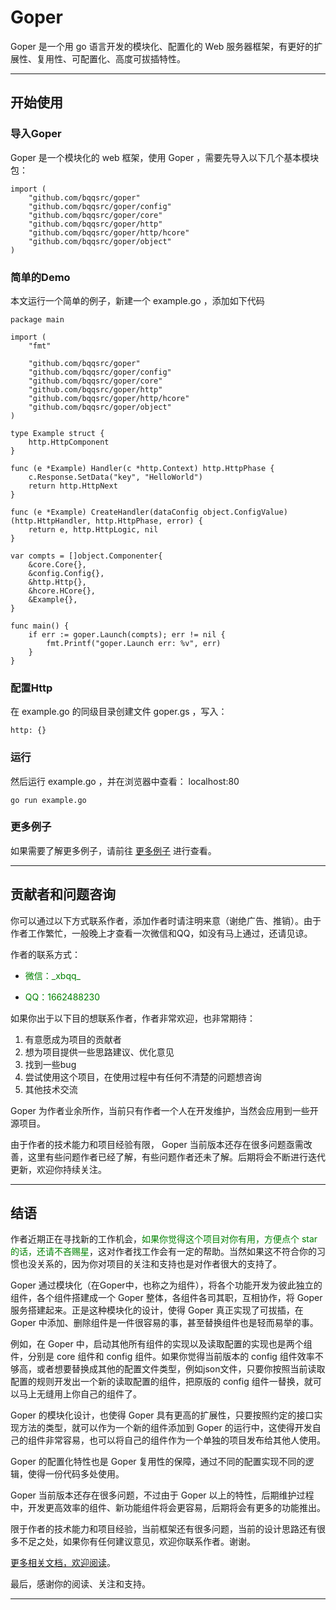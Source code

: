 # Goper

Goper 是一个用 go 语言开发的模块化、配置化的 Web 服务器框架，有更好的扩展性、复用性、可配置化、高度可拔插特性。

---
## 开始使用
### 导入Goper
Goper 是一个模块化的 web 框架，使用 Goper ，需要先导入以下几个基本模块包：
```
import (
	"github.com/bqqsrc/goper"
	"github.com/bqqsrc/goper/config"
	"github.com/bqqsrc/goper/core"
	"github.com/bqqsrc/goper/http"
	"github.com/bqqsrc/goper/http/hcore"
	"github.com/bqqsrc/goper/object"
)
```

### 简单的Demo
本文运行一个简单的例子，新建一个 example.go ，添加如下代码
```
package main

import (
	"fmt"

	"github.com/bqqsrc/goper"
	"github.com/bqqsrc/goper/config"
	"github.com/bqqsrc/goper/core"
	"github.com/bqqsrc/goper/http"
	"github.com/bqqsrc/goper/http/hcore"
	"github.com/bqqsrc/goper/object"
)

type Example struct {
	http.HttpComponent
}

func (e *Example) Handler(c *http.Context) http.HttpPhase {
	c.Response.SetData("key", "HelloWorld")
	return http.HttpNext
}

func (e *Example) CreateHandler(dataConfig object.ConfigValue) (http.HttpHandler, http.HttpPhase, error) {
	return e, http.HttpLogic, nil
}

var compts = []object.Componenter{
	&core.Core{},
	&config.Config{},
	&http.Http{},
	&hcore.HCore{},
	&Example{},
}

func main() {
	if err := goper.Launch(compts); err != nil {
		fmt.Printf("goper.Launch err: %v", err)
	}
}
```

### 配置Http
在 example.go 的同级目录创建文件 goper.gs ，写入：
```
http: {}
```

### 运行
然后运行 example.go ，并在浏览器中查看： localhost:80
```
go run example.go
```

### 更多例子
如果需要了解更多例子，请前往 [更多例子](https://github.com/bqqsrc/documents/blob/main/1.goper/2.%E6%9B%B4%E5%A4%9A%E4%BE%8B%E5%AD%90.md) 进行查看。

---
## 贡献者和问题咨询
你可以通过以下方式联系作者，添加作者时请注明来意（谢绝广告、推销）。由于作者工作繁忙，一般晚上才查看一次微信和QQ，如没有马上通过，还请见谅。

作者的联系方式：

   - <span style="color: green;">微信：\_xbqq\_</span>

   - <span style="color: green">QQ：1662488230</span>

如果你出于以下目的想联系作者，作者非常欢迎，也非常期待：
1. 有意愿成为项目的贡献者
2. 想为项目提供一些思路建议、优化意见
3. 找到一些bug
4. 尝试使用这个项目，在使用过程中有任何不清楚的问题想咨询
5. 其他技术交流

Goper 为作者业余所作，当前只有作者一个人在开发维护，当然会应用到一些开源项目。

由于作者的技术能力和项目经验有限， Goper 当前版本还存在很多问题亟需改善，这里有些问题作者已经了解，有些问题作者还未了解。后期将会不断进行迭代更新，欢迎你持续关注。

---
## 结语
作者近期正在寻找新的工作机会，<span style="color: green">如果你觉得这个项目对你有用，方便点个 star 的话，还请不吝赐星</span>，这对作者找工作会有一定的帮助。当然如果这不符合你的习惯也没关系的，因为你对项目的关注和支持也是对作者很大的支持了。

Goper 通过模块化（在Goper中，也称之为组件），将各个功能开发为彼此独立的组件，各个组件搭建成一个 Goper 整体，各组件各司其职，互相协作，将 Goper 服务搭建起来。正是这种模块化的设计，使得 Goper 真正实现了可拔插，在 Goper 中添加、删除组件是一件很容易的事，甚至替换组件也是轻而易举的事。

例如，在 Goper 中，启动其他所有组件的实现以及读取配置的实现也是两个组件，分别是 core 组件和 config 组件。如果你觉得当前版本的 config 组件效率不够高，或者想要替换成其他的配置文件类型，例如json文件，只要你按照当前读取配置的规则开发出一个新的读取配置的组件，把原版的 config 组件一替换，就可以马上无缝用上你自己的组件了。

Goper 的模块化设计，也使得 Goper 具有更高的扩展性，只要按照约定的接口实现方法的类型，就可以作为一个新的组件添加到 Goper 的运行中，这使得开发自己的组件非常容易，也可以将自己的组件作为一个单独的项目发布给其他人使用。

Goper 的配置化特性也是 Goper 复用性的保障，通过不同的配置实现不同的逻辑，使得一份代码多处使用。

Goper 当前版本还存在很多问题，不过由于 Goper 以上的特性，后期维护过程中，开发更高效率的组件、新功能组件将会更容易，后期将会有更多的功能推出。

限于作者的技术能力和项目经验，当前框架还有很多问题，当前的设计思路还有很多不足之处，如果你有任何建议意见，欢迎你联系作者。谢谢。

[更多相关文档，欢迎阅读](https://github.com/bqqsrc/documents/tree/main/1.goper)。

最后，感谢你的阅读、关注和支持。

---
